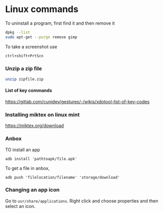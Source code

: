 # Linux commands

To uninstall a program, first find it and then remove it

```bash
dpkg --list
sudo apt-get --purge remove gimp
```

To take a screenshot use

```bash
ctrl+shift+PrtScn
```

### Unzip a zip file

```bash
unzip zipfile.zip
```

#### List of key commands

https://gitlab.com/cunidev/gestures/-/wikis/xdotool-list-of-key-codes

### Installing miktex on linux mint

https://miktex.org/download

### Anbox

TO install an app

```
adb install 'pathtoapk/file.apk'
```

To get a file in anbox,

```
adb push 'filelocation/filename' 'storage/download'
```

### Changing an app icon

Go to `usr/share/applications`. Right click and choose properties and then select an icon. 